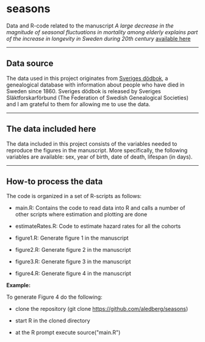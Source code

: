 # seasons

Data and R-code related to the manuscript _A large decrease in the magnitude of seasonal fluctuations in mortality among elderly explains part of the increase in longevity in Sweden during 20th century_ [available here](https://www.medrxiv.org/content/10.1101/2020.04.10.20060780v2)

---

## Data source
The data used in this project originates from [Sveriges dödbok](https://www.rotter.se/produkter/cd-dvd-usb/svdb), a genealogical database with information about people who have died in Sweden since 1860. Sveriges dödbok is released by Sveriges Släktforskarförbund (The Federation of Swedish Genealogical Societies) and I am grateful to them for allowing me to use the data. 

---

## The data included here

The data included in this project consists of the variables needed to reproduce the figures in the manuscript. More specifically, the following variables are available: sex, year of birth, date of death, lifespan (in days). 

---

## How-to process the data


The code is organized in a set of R-scripts as follows:

* main.R:  Contains the code to read data into R and calls a number of other scripts where estimation and plotting are done

* estimateRates.R: Code to estimate hazard rates for all the cohorts

* figure1.R: Generate figure 1 in the manuscript

* figure2.R: Generate figure 2 in the manuscript

* figure3.R: Generate figure 3 in the manuscript

* figure4.R: Generate figure 4 in the manuscript


**Example:**

To generate Figure 4 do the following: 

* clone the repository (git clone https://github.com/aledberg/seasons)

* start R in the cloned directory

* at the R prompt execute source("main.R")


